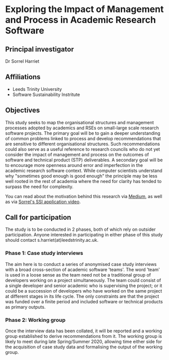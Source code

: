 # Exploring the Impact of Management and Process in Academic Research Software

## Principal investigator

Dr Sorrel Harriet

## Affiliations

+ Leeds Trinity University
+ Software Sustainability Instritute

## Objectives

This study seeks to map the organisational structures and management processes adopted by academics and RSEs on small-large scale research software projects. The primary goal will be to gain a deeper understanding of common problems linked to process and develop recommendations that are sensitive to different organisational structures. Such recommendations could also serve as a useful reference to research councils who do not yet consider the impact of management and process on the outcomes of software and technical product (STP) deliverables. A secondary goal will be to encourage more openness around error and imperfection in the academic research software context. While computer scientists understand why "sometimes good enough is good enough" the principle may be less well rooted in the rest of academia where the need for clarity has tended to surpass the need for complexity.

You can read about the motivation behind this research via [Medium](https://medium.com/@sorrelharriet), as well as via [Sorrel's SSI application video](https://drive.google.com/file/d/1YJKsd4WBfwDdyzM3VMfTun73g3mAlqpp/view?usp=sharing).

## Call for participation

The study is to be conducted in 2 phases, both of which rely on outsider participation. Anyone interested in participating in either phase of this study should contact s.harriet(at)leedstrinity.ac.uk.

### Phase 1: Case study interviews

The aim here is to conduct a series of anonymised case study interviews with a broad cross-section of academic software 'teams'. The word 'team' is used in a loose sense as the team need not be a traditional group of developers working on a project simultaneously. The team could consist of a single developer and senior academic who is supervising the project; or it could be a succession of developers who have worked on the same project at different stages in its life cycle. The only constraints are that the project was funded over a finite period and included software or technical products as primary outputs.

### Phase 2: Working group

Once the interview data has been collated, it will be reported and a working group established to derive recommendations from it. The working group is likely to meet during late Spring/Summer 2020, allowing time either side for the acquisition of case study data and formalising the output of the working group.


